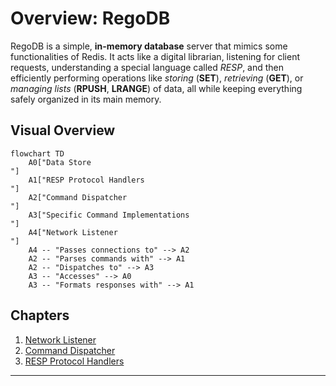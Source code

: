 # Overview: RegoDB

RegoDB is a simple, **in-memory database** server that mimics some functionalities of Redis. It acts like a digital librarian, listening for client requests, understanding a special language called *RESP*, and then efficiently performing operations like *storing* (**SET**), *retrieving* (**GET**), or *managing lists* (**RPUSH**, **LRANGE**) of data, all while keeping everything safely organized in its main memory.


## Visual Overview

```mermaid
flowchart TD
    A0["Data Store
"]
    A1["RESP Protocol Handlers
"]
    A2["Command Dispatcher
"]
    A3["Specific Command Implementations
"]
    A4["Network Listener
"]
    A4 -- "Passes connections to" --> A2
    A2 -- "Parses commands with" --> A1
    A2 -- "Dispatches to" --> A3
    A3 -- "Accesses" --> A0
    A3 -- "Formats responses with" --> A1
```

## Chapters

1. [Network Listener
](01_network_listener_.md)
2. [Command Dispatcher
](02_command_dispatcher_.md)
3. [RESP Protocol Handlers
](03_resp_protocol_handlers_.md)

---
